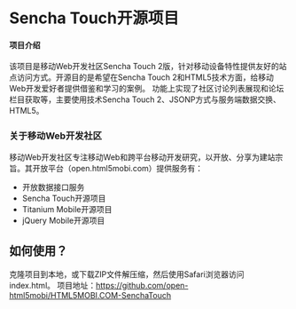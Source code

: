 Sencha Touch开源项目
=========

#### 项目介绍 ####

该项目是移动Web开发社区Sencha Touch 2版，针对移动设备特性提供友好的站点访问方式。开源目的是希望在Sencha Touch 2和HTML5技术方面，给移动Web开发爱好者提供借鉴和学习的案例。 
功能上实现了社区讨论列表展现和论坛栏目获取等，主要使用技术Sencha Touch 2、JSONP方式与服务端数据交换、HTML5。 

### 关于移动Web开发社区 ###

移动Web开发社区专注移动Web和跨平台移动开发研究，以开放、分享为建站宗旨。其开放平台（open.html5mobi.com）提供服务有：

* 开放数据接口服务
* Sencha Touch开源项目
* Titanium Mobile开源项目
* jQuery Mobile开源项目

如何使用？
---------------

克隆项目到本地，或下载ZIP文件解压缩，然后使用Safari浏览器访问index.html。
项目地址：https://github.com/open-html5mobi/HTML5MOBI.COM-SenchaTouch